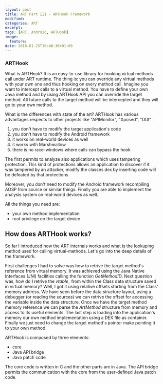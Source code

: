 ```yaml
---
layout: post
title: ART Part III - ARTHook Framework
modified:
categories: ART
excerpt:
tags: [ART, Android, ARTHook]
image:
  feature:
date: 2016-01-25T16:40:36+01:00
---
```


### ARTHook ###

What is ARTHook? It is an easy-to-use library for hooking virtual methods call under ART runtime. The thing is: you can override any virtual methods with your own one and thus hooking on every method call. 
Imagine you want to intercept calls to a virtual method. You have to define your own Java method and by using ARTHook API you can override the target method. All future calls to the target method will be intercepted and they will go to your own method.

What is the differences with state of the art?
ARTHook has various advantages respects to other projects like "APIMonitor", "Xposed", "DDI" :

1. you don't have to modify the target application's code
2. you don't have to modify the Android framework
3. it works on real-world devices as well
4. it works with Marshmallow
5. there is no race-windows where calls can bypass the hook

The first permits to analyze also applications which uses tampering protection. This kind of protections allows an application to discover if it was tampered by an attacker, modify the classes.dex by inserting code will be defeated by that protections.

Moreover, you don't need to modify the Android framework recompiling AOSP from source or similar things.
Finally you are able to implement the analysis system on real-world devices as well.

All the things you need are:

* your own method implementation
* root privilege on the target device

## How does ARTHook works? ##

So far I introduced how the ART internals works and what is the lookuping method used for calling virtual-methods. Let's go into the deep details of the framework.

First challenges I had to solve was how to retrive the target method's reference from virtual memory. It was achieved using the Java Native Interfaces (JNI) facilities calling the function _GetMethodID_.
Next question was, how do I retrive the _vtable\__ from within the Class data structure saved in virtual memory? Well, I got it using relative offsets starting from the Class' memory address. We have seen before the data structure layout, using a debugger (or reading the sources) we can retrive the offset for accessing the variable inside the data structure.
Once we have the target method memory reference we can parse the _ArtMethod_ structure from memory and access to its useful elements. The last step is loading into the application's memory our own method implementation using a DEX file as container. Finally we just need to change the target method's pointer make pointing it to your own method.

ARTHook is composed by three elements:

* core
* Java API bridge
* Java patch code

The core code is written in C and the other parts are in Java. The API bridge permits the communication with the core from the user-defined Java patch code.
